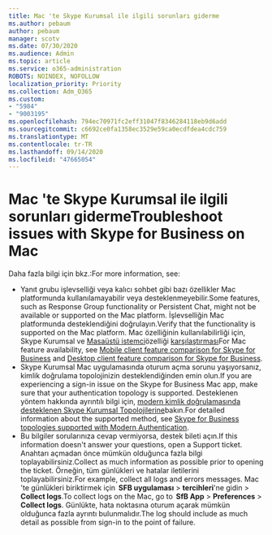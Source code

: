 ```yaml
---
title: Mac 'te Skype Kurumsal ile ilgili sorunları giderme
ms.author: pebaum
author: pebaum
manager: scotv
ms.date: 07/30/2020
ms.audience: Admin
ms.topic: article
ms.service: o365-administration
ROBOTS: NOINDEX, NOFOLLOW
localization_priority: Priority
ms.collection: Adm_O365
ms.custom:
- "5984"
- "9003195"
ms.openlocfilehash: 794ec70971fc2eff31047f8346284118eb9d6add
ms.sourcegitcommit: c6692ce0fa1358ec3529e59ca0ecdfdea4cdc759
ms.translationtype: MT
ms.contentlocale: tr-TR
ms.lasthandoff: 09/14/2020
ms.locfileid: "47665054"
---
```

# <a name="troubleshoot-issues-with-skype-for-business-on-mac"></a><span data-ttu-id="98434-102">Mac 'te Skype Kurumsal ile ilgili sorunları giderme</span><span class="sxs-lookup"><span data-stu-id="98434-102">Troubleshoot issues with Skype for Business on Mac</span></span>

<span data-ttu-id="98434-103">Daha fazla bilgi için bkz.:</span><span class="sxs-lookup"><span data-stu-id="98434-103">For more information, see:</span></span> 

- <span data-ttu-id="98434-104">Yanıt grubu işlevselliği veya kalıcı sohbet gibi bazı özellikler Mac platformunda kullanılamayabilir veya desteklenmeyebilir.</span><span class="sxs-lookup"><span data-stu-id="98434-104">Some features, such as Response Group functionality or Persistent Chat, might not be available or supported on the Mac platform.</span></span> <span data-ttu-id="98434-105">İşlevselliğin Mac platformunda desteklendiğini doğrulayın.</span><span class="sxs-lookup"><span data-stu-id="98434-105">Verify that the functionality is supported on the Mac platform.</span></span> <span data-ttu-id="98434-106">Mac özelliğinin kullanılabilirliği için, Skype Kurumsal ve [Masaüstü istemci](https://docs.microsoft.com/skypeforbusiness/plan-your-deployment/clients-and-devices/desktop-feature-comparison)özelliği [karşılaştırması](https://technet.microsoft.com/library/Dn951412.aspx)</span><span class="sxs-lookup"><span data-stu-id="98434-106">For Mac feature availability, see [Mobile client feature comparison for Skype for Business](https://technet.microsoft.com/library/Dn951412.aspx) and [Desktop client feature comparison for Skype for Business](https://docs.microsoft.com/skypeforbusiness/plan-your-deployment/clients-and-devices/desktop-feature-comparison).</span></span>
- <span data-ttu-id="98434-107">Skype Kurumsal Mac uygulamasında oturum açma sorunu yaşıyorsanız, kimlik doğrulama topolojinizin desteklendiğinden emin olun.</span><span class="sxs-lookup"><span data-stu-id="98434-107">If you are experiencing a sign-in issue on the Skype for Business Mac app, make sure that your authentication topology is supported.</span></span> <span data-ttu-id="98434-108">Desteklenen yöntem hakkında ayrıntılı bilgi için, [modern kimlik doğrulamasında desteklenen Skype Kurumsal Topolojilerine](https://docs.microsoft.com/skypeforbusiness/plan-your-deployment/modern-authentication/topologies-supported)bakın.</span><span class="sxs-lookup"><span data-stu-id="98434-108">For detailed information about the supported method, see [Skype for Business topologies supported with Modern Authentication](https://docs.microsoft.com/skypeforbusiness/plan-your-deployment/modern-authentication/topologies-supported).</span></span>  
- <span data-ttu-id="98434-109">Bu bilgiler sorularınıza cevap vermiyorsa, destek bileti açın.</span><span class="sxs-lookup"><span data-stu-id="98434-109">If this information doesn't answer your questions, open a Support ticket.</span></span> <span data-ttu-id="98434-110">Anahtarı açmadan önce mümkün olduğunca fazla bilgi toplayabilirsiniz.</span><span class="sxs-lookup"><span data-stu-id="98434-110">Collect as much information as possible prior to opening the ticket.</span></span> <span data-ttu-id="98434-111">Örneğin, tüm günlükleri ve hatalar iletilerini toplayabilirsiniz.</span><span class="sxs-lookup"><span data-stu-id="98434-111">For example, collect all logs and errors messages.</span></span> <span data-ttu-id="98434-112">Mac 'te günlükleri biriktirmek için  **SFB uygulaması**  >  **tercihleri**'ne gidin  >  **Collect logs**.</span><span class="sxs-lookup"><span data-stu-id="98434-112">To collect logs on the Mac, go to  **SfB App** > **Preferences** > **Collect logs**.</span></span>  <span data-ttu-id="98434-113">Günlükte, hata noktasına oturum açarak mümkün olduğunca fazla ayrıntı bulunmalıdır.</span><span class="sxs-lookup"><span data-stu-id="98434-113">The log should include as much detail as possible from sign-in to the point of failure.</span></span>